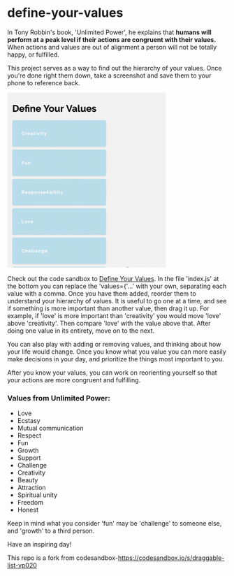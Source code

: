 # define-your-values

In Tony Robbin's book, 'Unlimited Power', he explains that <strong>humans will perform at a peak level if their actions are congruent with their values.</strong> When actions and values are out of alignment a person will not be totally happy, or fulfilled.

This project serves as a way to find out the hierarchy of your values. Once you're done right them down, take a screenshot and save them to your phone to reference back.

<img src="defining-values.gif" width="auto" height="400" />

Check out the code sandbox to <a href="https://codesandbox.io/s/github/Senofjohan/define-your-values/tree/master/" target="_blank">Define Your Values</a>. In the file 'index.js' at the bottom you can replace the 'values={'...' with your own, separating each value with a comma. Once you have them added, reorder them to understand your hierarchy of values. It is useful to go one at a time, and see if something is more important than another value, then drag it up. For example, if 'love' is more important than 'creativity' you would move 'love' above 'creativity'. Then compare 'love' with the value above that. After doing one value in its entirety, move on to the next.

You can also play with adding or removing values, and thinking about how your life would change. Once you know what you value you can more easily make decisions in your day, and prioritize the things most important to you.

After you know your values, you can work on reorienting yourself so that your actions are more congruent and fulfilling.

### Values from Unlimited Power:
* Love
* Ecstasy
* Mutual communication
* Respect
* Fun
* Growth
* Support
* Challenge
* Creativity
* Beauty
* Attraction
* Spiritual unity
* Freedom
* Honest

Keep in mind what you consider 'fun' may be 'challenge' to someone else, and 'growth' to a third person.

Have an inspiring day!

This repo is a fork from codesandbox-https://codesandbox.io/s/draggable-list-vp020
